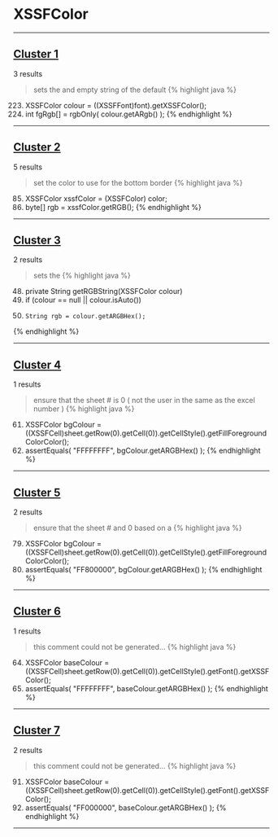 # XSSFColor

***

## [Cluster 1](./1)
3 results
> sets the and empty string of the default 
{% highlight java %}
223. XSSFColor colour = ((XSSFFont)font).getXSSFColor();
224. int fgRgb[] = rgbOnly( colour.getARgb() );
{% endhighlight %}

***

## [Cluster 2](./2)
5 results
> set the color to use for the bottom border 
{% highlight java %}
85. XSSFColor xssfColor = (XSSFColor) color;
86. byte[] rgb = xssfColor.getRGB();
{% endhighlight %}

***

## [Cluster 3](./3)
2 results
> sets the 
{% highlight java %}
48. private String getRGBString(XSSFColor colour)
52.   if (colour == null || colour.isAuto())
58.     String rgb = colour.getARGBHex();
{% endhighlight %}

***

## [Cluster 4](./4)
1 results
> ensure that the sheet # is 0 ( not the user in the same as the excel number ) 
{% highlight java %}
61. XSSFColor bgColour = ((XSSFCell)sheet.getRow(0).getCell(0)).getCellStyle().getFillForegroundColorColor();
62. assertEquals( "FFFFFFFF", bgColour.getARGBHex() );
{% endhighlight %}

***

## [Cluster 5](./5)
2 results
> ensure that the sheet # and 0 based on a 
{% highlight java %}
79. XSSFColor bgColour = ((XSSFCell)sheet.getRow(0).getCell(0)).getCellStyle().getFillForegroundColorColor();
80. assertEquals( "FF800000", bgColour.getARGBHex() );
{% endhighlight %}

***

## [Cluster 6](./6)
1 results
> this comment could not be generated...
{% highlight java %}
64. XSSFColor baseColour = ((XSSFCell)sheet.getRow(0).getCell(0)).getCellStyle().getFont().getXSSFColor();
65. assertEquals( "FFFFFFFF", baseColour.getARGBHex() );
{% endhighlight %}

***

## [Cluster 7](./7)
2 results
> this comment could not be generated...
{% highlight java %}
91. XSSFColor baseColour = ((XSSFCell)sheet.getRow(0).getCell(0)).getCellStyle().getFont().getXSSFColor();
92. assertEquals( "FF000000", baseColour.getARGBHex() );
{% endhighlight %}

***

